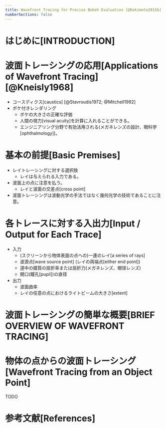 ```yaml
---
title: Wavefront Tracing for Precise Bokeh Evaluation [@Kakimoto2015b]
numberSections: false
---
```

# はじめに[INTRODUCTION]

# 波面トレーシングの応用[Applications of Wavefront Tracing] [@Kneisly1968]

- コースディクス[caustics] [@Stavroudis1972; @Mitchell1992]
- ボケ付きレンダリング
    - ボケの大きさの正確な評価
    - 人間の視力[visual acuity]を計算に入れることができる。
    - エンジニアリング分野で有効活用される(メガネレンズの設計、眼科学[ophthalmology])。

# 基本の前提[Basic Premises]

- レイトレーシングに対する選択肢
    - レイは与えられる入力である。
- 波面上の点に注意を払う。
    - レイと波面の交差点[cross point]
- 波面トレーシングは波動光学の手法ではなく幾何光学の技術であることに注意。

# 各トレースに対する入出力[Input / Output for Each Trace]

- 入力
    - (スクリーンから物体表面の点への)一連のレイ[a series of rays]
    - 波源点[wave source point] (レイの両端点[either end point])
    - 道中の媒質の屈折率または屈折力(メガネレンズ、眼球レンズ)
    - 開口(瞳孔[pupil])の直径
- 出力
    - 波面曲率
    - レイの任意の点におけるライトビームの大きさ[extent]

# 波面トレーシングの簡単な概要[BRIEF OVERVIEW OF WAVEFRONT TRACING]

# 物体の点からの波面トレーシング[Wavefront Tracing from an Object Point]

TODO

# 参考文献[References]
